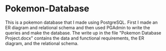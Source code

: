 # Pokemon-Database
This is a pokemon database that I made using PostgreSQL. First I made an ER diagram and relational schema and then used PGAdmin to write the queries and make the database. The write up in the file "Pokemon Database Project.docx" contains the data and functional requirements, the ER diagram, and the relational schema.
